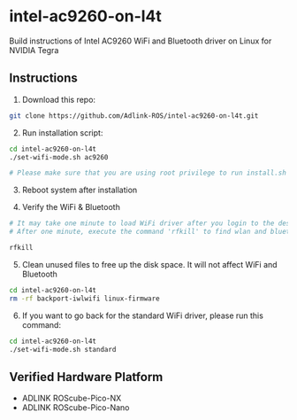 # intel-ac9260-on-l4t
Build instructions of Intel AC9260 WiFi and Bluetooth driver on Linux for NVIDIA Tegra

## Instructions
1. Download this repo:
```bash
git clone https://github.com/Adlink-ROS/intel-ac9260-on-l4t.git
```

2. Run installation script:
```bash
cd intel-ac9260-on-l4t
./set-wifi-mode.sh ac9260

# Please make sure that you are using root privilege to run install.sh
```

3. Reboot system after installation

4. Verify the WiFi & Bluetooth
```bash
# It may take one minute to load WiFi driver after you login to the desktop.
# After one minute, execute the command 'rfkill' to find wlan and bluetooth.

rfkill
```

5. Clean unused files to free up the disk space. It will not affect WiFi and Bluetooth
```bash
cd intel-ac9260-on-l4t
rm -rf backport-iwlwifi linux-firmware
```

6. If you want to go back for the standard WiFi driver, please run this command:
```bash
cd intel-ac9260-on-l4t
./set-wifi-mode.sh standard
```

## Verified Hardware Platform
- ADLINK ROScube-Pico-NX
- ADLINK ROScube-Pico-Nano
